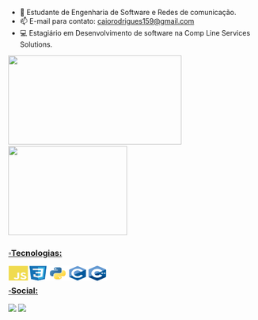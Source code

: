 

- 📖 Estudante de Engenharia de Software e Redes de comunicação.
- 📫 E-mail para contato: caiorodrigues159@gmail.com
- 💻 Estagiário em Desenvolvimento de software na Comp Line Services Solutions.

<div align="left">
  <a href="https://github.com/CaioRod41">
  <img height="180em" width="350em" src="https://github-readme-stats.vercel.app/api?username=CaioRod41&show_icons=true95&theme=dark&include_all_commits=true&count_private=true"/>
  <img height="180em" width="240em" src="https://github-readme-stats.vercel.app/api/top-langs/?username=CaioRod41&layout=compact&langs_count=7&theme=dark"/>
</div>

### ▫️Tecnologias:
  <div style="display: inline_block">
  
  <img align="left" alt="Caio-Js" height="30" width="40" src="https://raw.githubusercontent.com/devicons/devicon/master/icons/javascript/javascript-plain.svg">
  <img align="left" alt="Caio-CSS" height="30" width="40" src="https://raw.githubusercontent.com/devicons/devicon/master/icons/css3/css3-original.svg">
  <img align="left" alt="Caio-Python" height="30" width="40" src="https://raw.githubusercontent.com/devicons/devicon/master/icons/python/python-original.svg">
  <img align="left" alt="Caio-C" height="30" width="40" src="https://raw.githubusercontent.com/devicons/devicon/master/icons/c/c-original.svg">
  <img align="left" alt="Caio-C++" height="30" width="40" src="https://raw.githubusercontent.com/devicons/devicon/master/icons/cplusplus/cplusplus-original.svg">
  <br>
  </div>
   
   ### ▫️Social:
   
   <div>
    <a href="https://www.linkedin.com/in/caiorl/" target="_blank"><img src="https://img.shields.io/badge/-LinkedIn-%230077B5?style=for-the-badge&logo=linkedin&logoColor=white" target="_blank"></a> 
   <a href = "mailto:caiorodrigues159@gmail.com"><img src="https://img.shields.io/badge/-Gmail-%23333?style=for-the-badge&logo=gmail&logoColor=white" target="_blank"></a>
   
   </div>
   
  ##
  
  

   
  
